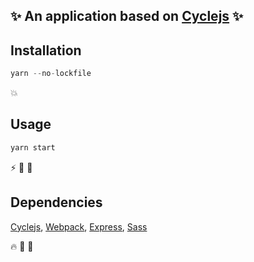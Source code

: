 ## :sparkles: An application based on [Cyclejs](https://cycle.js.org/) :sparkles:
 
## Installation
```javascript
yarn --no-lockfile 
``` 
:collision:

## Usage
```javascript
yarn start 
``` 
:zap: :whale: :open_hands:

## Dependencies
[Cyclejs](https://cycle.js.org/), [Webpack](https://webpack.js.org/), [Express](https://expressjs.com/), [Sass](http://sass-lang.com/)

:fire: :runner: :beer:
